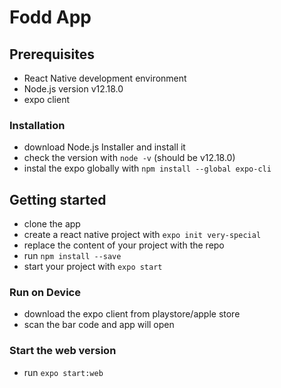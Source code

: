 # Fodd App

## Prerequisites
- React Native development environment
- Node.js version v12.18.0
- expo client

### Installation

- download Node.js Installer and install it
- check the version with `node -v` (should be v12.18.0)
- instal the expo globally with `npm install --global expo-cli`

## Getting started
- clone the app
- create a react native project with `expo init very-special`
- replace the content of your project with the repo
- run `npm install --save`
- start your project with `expo start`

### Run on Device

- download the expo client from playstore/apple store
- scan the bar code and app will open

### Start the web version

- run `expo start:web`



